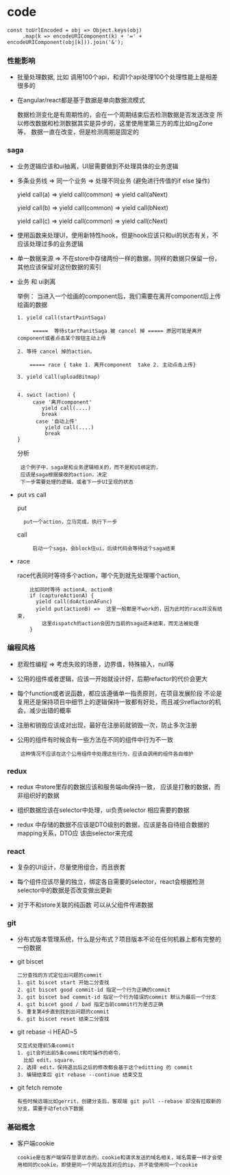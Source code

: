 # code

```
const toUrlEncoded = obj => Object.keys(obj)
     .map(k => encodeURIComponent(k) + '=' + encodeURIComponent(obj[k])).join('&');
```

### 性能影响
 + 批量处理数据, 比如 调用100个api，和调1个api处理100个处理性能上是相差很多的
 
 + 在angular/react都是基于数据是单向数据流模式
 
   数据检测变化是有周期性的，会在一个周期结束后去检测数据是否发送改变
   所以修改数据和检测数据其实是异步的，这里使用里第三方的库比如ngZone等，
   数据一直在改变，但是检测周期是固定的

### saga
 + 业务逻辑应该和ui抽离，UI层需要做到不处理具体的业务逻辑
 + 多条业务线 => 同一个业务 => 处理不同业务 (避免进行传值的if else 操作)
   
    yield call(a) => yield call(common) => yield call(aNext)
    
    yield call(b) => yield call(common) => yield call(bNext)
    
    yield call(c) => yield call(common) => yield call(cNext)
    
 +  使用函数来处理UI，使用新特性hook，但是hook应该只和ui的状态有关，不应该处理过多的业务逻辑
 
 +  单一数据来源 =>  不在store中存储两份一样的数据，同样的数据只保留一份，其他应该保留对这份数据的索引
 
 +  业务 和 ui剥离
  
     举例：  当进入一个绘画的component后，我们需要在离开component后上传绘画的数据
     
        1. yield call(startPaintSaga) 

             =====  等待startPanitSaga 被 cancel 掉 ===== 原因可能是离开component或者点击某个按钮主动上传
        
        2. 等待 cancel 掉的action，
        
            ===== race { take 1. 离开component  take 2. 主动点击上传}
            
        3. yield call(uploadBitmap)
         
        
        4. swict (action) {
             case '离开component'
                yield call(....)
                break
              case '自动上传'
                 yield call(....)
                 break
        }
      分析
         
         这个例子中，saga是和业务逻辑相关的，而不是和UI绑定的，
         应该是saga根据接收的action，决定
         下一步需要处理的逻辑，或者下一步UI呈现的状态
         
    
+  put  vs  call
    
      put 
            
         put一个action，立马完成，执行下一步

      call 
           
            启动一个saga，会block住ui，后续代码会等待这个saga结束
            
+  race
      
      race代表同时等待多个action，哪个先到就先处理哪个action,
           
           比如同时等待 actionA, actionB
           if (captureActionA) {
             yield call(doActionAFunc)
             yield put(actionB) =>  这里一般都是不work的，因为此时的race并没有结束，
               这里dispatch的action会因为当前的saga还未结束，而无法被处理
           }
           
            



### 编程风格
 
 +  悲观性编程 => 考虑失败的场景，边界值，特殊输入，null等
 
 +  公用的组件或者逻辑，应该一开始就设计好，后期refactor的代价会更大
 
 +  每个function或者说函数，都应该遵循单一指责原则，在项目发展阶段
     不论是复用还是保持项目中细节上的逻辑保持一致都有好处，而且减少reflactor的机会，减少出错的概率

 +  注册和销毁应该成对出现，最好在注册前就销毁一次，防止多次注册

 +  公用的组件有时候会有一些方法在不同的组件中行为不一致

         这种情况不应该在这个公用组件中处理这些行为，应该由调用的组件各自维护


### redux

 + redux 中store里存的数据应该和服务端db保持一致， 应该是打散的数据，而非组织好的数据

 + 组织数据应该在selector中处理，ui负责selector 相应需要的数据

 + redux 中存储的数据不应该是DTO级别的数据，应该是各自待组合数据的mapping关系，DTO应   该由selector来完成



### react

  + 复杂的UI设计，尽量使用组合，而且嵌套
  
  + 每个组件应该尽量的独立，绑定各自需要的selector，react会根据检测selector中的数据是否改变做出更新
   
  +  对于不和store关联的纯函数
     可以从父组件传递数据
     
     
### git

   + 分布式版本管理系统，什么是分布式？项目版本不论在任何机器上都有完整的一份数据
   
   + git biscet
   
         二分查找的方式定位出问题的commit
         1. git biscet start 开始二分查找
         2. git biscet good commit-id 指定一个行为正确的commit
         3. git biscet bad commit-id 指定一个行为错误的commit 默认为最后一个分支
         4. git biscet good / bad 指定当前commit行为是否正确
         5. 重复第4步直到找到出问题的commit
         6. git biscet reset 结束二分查找
         
   + git rebase -i HEAD~5
   
         交互式处理前5条commit
         1. git会列出前5条commit和可操作的命令，
           比如 edit，square，
         2. 选择 edit，保持退出后之后的修改都会基于这个editting 的 commit
         3. 编辑结束后 git rebase --continue 结束交互

   + git fetch remote 
          
         有些时候远端比如gerrit，创建分支后，客观端 git pull --rebase 却没有拉取新的分支，需要手动fetch下数据

    
### 基础概念

   + 客户端cookie
      
         cookie是在客户端保存登录状态的，cookie和请求发送的域名相关，域名需要一样才会使用相同的cookie，即使是同一个网站及其对应的ip，并不能使用同一个cookie

